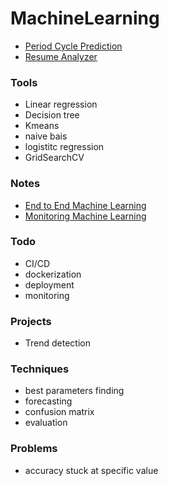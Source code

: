 # MachineLearning

 - [Period Cycle Prediction](https://github.com/Muhammad-Usama-07/MachineLearning/tree/main/Female%20Cycle%20Prediction)
 - [Resume Analyzer](https://github.com/Muhammad-Usama-07/MachineLearning/tree/main/Resume%20Analyzer)

### Tools

 - Linear regression
 - Decision tree
 - Kmeans
 - naive bais
 - logistitc regression
 - GridSearchCV

### Notes
 - [End to End Machine Learning](https://github.com/Muhammad-Usama-07/MachineLearning/blob/main/Practices%20%26%20Notes/End%20to%20End%20Machine%20learning.docx)
 - [Monitoring Machine Learning](https://github.com/Muhammad-Usama-07/MachineLearning/blob/main/Practices%20%26%20Notes/Monitoring%20Machine%20Learning.docx)  



### Todo

- CI/CD
- dockerization
- deployment 
- monitoring

### Projects

- Trend detection

### Techniques
- best parameters finding
- forecasting
- confusion matrix
- evaluation 

### Problems
- accuracy stuck at specific value 

